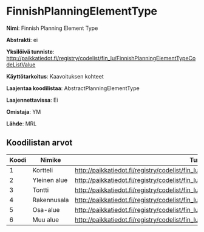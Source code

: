 # FinnishPlanningElementType

**Nimi**: Finnish Planning Element Type

**Abstrakti**: ei

**Yksilöivä tunniste**: http://paikkatiedot.fi/registry/codelist/fin_lu/FinnishPlanningElementTypeCodeListValue

**Käyttötarkoitus**: Kaavoituksen kohteet

**Laajentaa koodilistaa**: AbstractPlanningElementType

**Laajennettavissa**: Ei

**Omistaja**: YM

**Lähde**: MRL

## Koodilistan arvot

Koodi     | Nimike           | Tunniste
-----------|------------------|------------
 1       | Kortteli   | http://paikkatiedot.fi/registry/codelist/fin_lu/FinnishPlanningElementTypeCodeListValue/1
 2       | Yleinen alue   | http://paikkatiedot.fi/registry/codelist/fin_lu/FinnishPlanningElementTypeCodeListValue/2
 3       | Tontti   | http://paikkatiedot.fi/registry/codelist/fin_lu/FinnishPlanningElementTypeCodeListValue/3
 4       | Rakennusala   | http://paikkatiedot.fi/registry/codelist/fin_lu/FinnishPlanningElementTypeCodeListValue/4
 5       | Osa-alue   | http://paikkatiedot.fi/registry/codelist/fin_lu/FinnishPlanningElementTypeCodeListValue/5
 6       | Muu alue   | http://paikkatiedot.fi/registry/codelist/fin_lu/FinnishPlanningElementTypeCodeListValue/6
